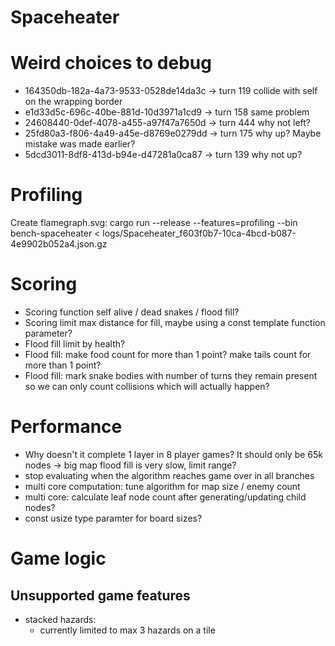 # Spaceheater
# Weird choices to debug
- 164350db-182a-4a73-9533-0528de14da3c -> turn 119 collide with self on the wrapping border
- e1d33d5c-696c-40be-881d-10d3971a1cd9 -> turn 158 same problem
- 24608440-0def-4078-a455-a97f47a7650d -> turn 444 why not left?
- 25fd80a3-f806-4a49-a45e-d8769e0279dd -> turn 175 why up? Maybe mistake was made earlier?
- 5dcd3011-8df8-413d-b94e-d47281a0ca87 -> turn 139 why not up?

# Profiling
Create flamegraph.svg:
  cargo run --release --features=profiling --bin bench-spaceheater < logs/Spaceheater_f603f0b7-10ca-4bcd-b087-4e9902b052a4.json.gz

# Scoring
- Scoring function self alive / dead snakes / flood fill?
- Scoring limit max distance for fill, maybe using a const template function parameter?
- Flood fill limit by health?
- Flood fill: make food count for more than 1 point? make tails count for more than 1 point?
- Flood fill: mark snake bodies with number of turns they remain present so we can only count collisions which will actually happen?

# Performance
- Why doesn't it complete 1 layer in 8 player games? It should only be 65k nodes -> big map flood fill is very slow, limit range?
- stop evaluating when the algorithm reaches game over in all branches
- multi core computation: tune algorithm for map size / enemy count
- multi core: calculate leaf node count after generating/updating child nodes?
- const usize type paramter for board sizes?

# Game logic
## Unsupported game features
- stacked hazards:
  - currently limited to max 3 hazards on a tile
  
